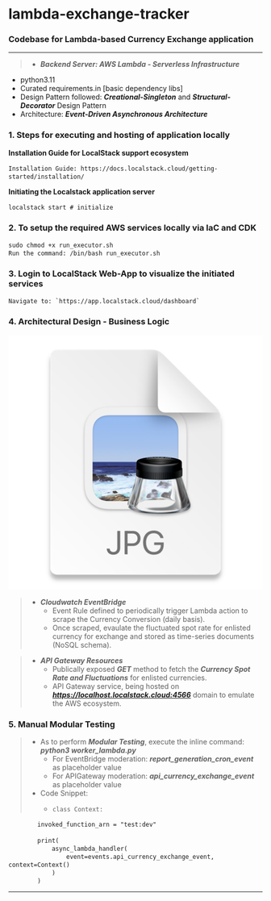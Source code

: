 # lambda-exchange-tracker

### Codebase for Lambda-based Currency Exchange application

---


> *  **_Backend Server: AWS Lambda - Serverless Infrastructure_**

- python3.11
- Curated requirements.in [basic dependency libs]
- Design Pattern followed: **_Creational-Singleton_** and **_Structural-Decorator_** Design Pattern
- Architecture: **_Event-Driven Asynchronous Architecture_**


### 1. Steps for executing and hosting of application locally

**Installation Guide for LocalStack support ecosystem**

```
Installation Guide: https://docs.localstack.cloud/getting-started/installation/
```

**Initiating the Localstack application server**

```
localstack start # initialize
```

### 2. To setup the required AWS services locally via IaC and CDK

```
sudo chmod +x run_executor.sh
Run the command: /bin/bash run_executor.sh
```

### 3. Login to LocalStack Web-App to visualize the initiated services


```
Navigate to: `https://app.localstack.cloud/dashboard`

```


### 4. Architectural Design - Business Logic

![img.png](img.png)

> * **_Cloudwatch EventBridge_**
>   * Event Rule defined to periodically trigger Lambda action to scrape the Currency Conversion (daily basis).
>   * Once scraped, evaulate the fluctuated spot rate for enlisted currency for exchange and stored as time-series documents (NoSQL schema).

> * **_API Gateway Resources_**
>   * Publically exposed **_GET_** method to fetch the **_Currency Spot Rate and Fluctuations_** for enlisted currencies.
>   * API Gateway service, being hosted on **_https://localhost.localstack.cloud:4566_** domain to emulate the AWS ecosystem.

### 5. Manual Modular Testing

> * As to perform **_Modular Testing_**, execute the inline command: **_python3 worker_lambda.py_**
>   * For EventBridge moderation: **_report_generation_cron_event_** as placeholder value
>   * For APIGateway moderation: **_api_currency_exchange_event_** as placeholder value
> * Code Snippet:
>   *     class Context:
            invoked_function_arn = "test:dev"

            print(
                async_lambda_handler(
                    event=events.api_currency_exchange_event, context=Context()
                )
            )

---

